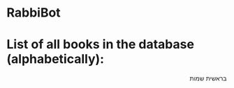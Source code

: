 # RabbiBot

# List of all books in the database (alphabetically):
<div dir="rtl">
בראשית
שמות
</div>

